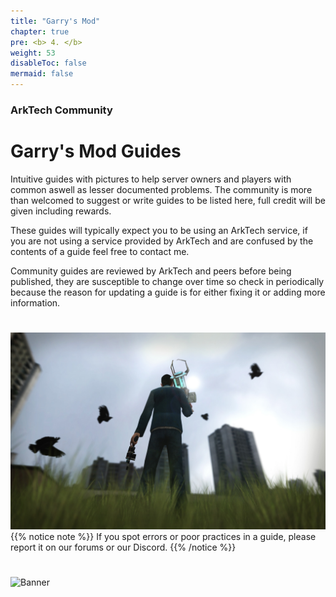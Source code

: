```yaml
---
title: "Garry's Mod"
chapter: true
pre: <b> 4. </b>
weight: 53
disableToc: false
mermaid: false
---
```



### ArkTech Community
# Garry's Mod Guides

Intuitive guides with pictures to help server owners and players with common aswell as lesser documented problems. The community is more than welcomed to suggest or write guides to be listed here, full credit will be given including rewards.

These guides will typically expect you to be using an ArkTech service, if you are not using a service provided by ArkTech and are confused by the contents of a guide feel free to contact me.

Community guides are reviewed by ArkTech and peers before being published, they are susceptible to change over time so check in periodically because the reason for updating a guide is for either fixing it or adding more information.

# 
![Screenshot](images/gmod12.png)
{{% notice note %}}
If you spot errors or poor practices in a guide, please report it on our forums or our Discord.
{{% /notice %}}

#
![Banner](/images/fishy.gif)